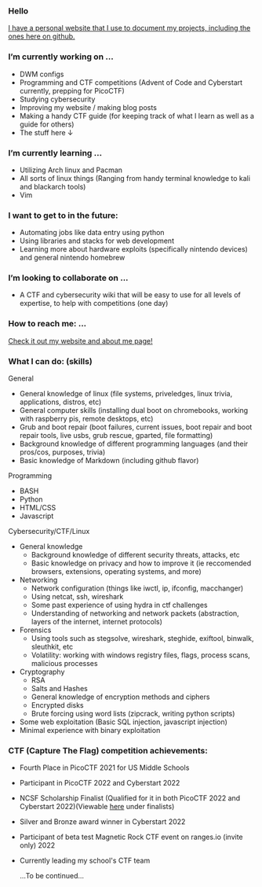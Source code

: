 ### Hello
[I have a personal website that I use to document my projects, including the ones here on github.](https://m-watermelon.github.io/WatermelonBlog/)


### I’m currently working on ...

   - DWM configs
   - Programming and CTF competitions (Advent of Code and Cyberstart currently, prepping for PicoCTF)
   - Studying cybersecurity
   - Improving my website / making blog posts
   - Making a handy CTF guide (for keeping track of what I learn as well as a guide for others)
   - The stuff here ↓

### I’m currently learning ...
   - Utilizing Arch linux and Pacman
   - All sorts of linux things (Ranging from handy terminal knowledge to kali and blackarch tools)
   - Vim 

    
### I want to get to in the future:
   - Automating jobs like data entry using python
   - Using libraries and stacks for web development
   - Learning more about hardware exploits (specifically nintendo devices) and general nintendo homebrew

### I’m looking to collaborate on ...
   - A CTF and cybersecurity wiki that will be easy to use for all levels of expertise, to help with competitions (one day)

### How to reach me: ...
  [Check it out my website and about me page! ](https://m-watermelon.github.io/WatermelonBlog/)
    
### What I can do: (skills)

General
   - General knowledge of linux (file systems, priveledges, linux trivia, applications, distros, etc)
   - General computer skills (installing dual boot on chromebooks, working with raspberry pis, remote desktops, etc)
   - Grub and boot repair (boot failures, current issues, boot repair and boot repair tools, live usbs, grub rescue, gparted, file formatting)
   - Background knowledge of different programming languages (and their pros/cos, purposes, trivia) 
   - Basic knowledge of Markdown (including github flavor)
    
Programming
   - BASH 
   - Python
   - HTML/CSS
   - Javascript
    
 Cybersecurity/CTF/Linux
   - General knowledge
      - Background knowledge of different security threats, attacks, etc 
      - Basic knowledge on privacy and how to improve it (ie reccomended browsers, extensions, operating systems, and more)
   - Networking 
      - Network configuration (things like iwctl, ip, ifconfig, macchanger)
      - Using netcat, ssh, wireshark
      - Some past experience of using hydra in ctf challenges
      - Understanding of networking and network packets (abstraction, layers of the internet, internet protocols)
   - Forensics
       - Using tools such as stegsolve, wireshark, steghide, exiftool, binwalk, sleuthkit, etc
       - Volatility: working with windows registry files, flags, process scans, malicious processes
   - Cryptography
       - RSA
       - Salts and Hashes
       - General knowledge of encryption methods and ciphers 
       - Encrypted disks
       - Brute forcing using word lists (zipcrack, writing python scripts)
   - Some web exploitation (Basic SQL injection, javascript injection)
   - Minimal experience with binary exploitation
 
 ### CTF (Capture The Flag) competition achievements:
 - Fourth Place in PicoCTF 2021 for US Middle Schools
 - Participant in PicoCTF 2022 and Cyberstart 2022
 - NCSF Scholarship Finalist (Qualified for it in both PicoCTF 2022 and Cyberstart 2022)(Viewable [here](https://www.nationalcyberscholarship.org/winners-2022) under finalists)
 - Silver and Bronze award winner in Cyberstart 2022
 - Participant of beta test Magnetic Rock CTF event on ranges.io (invite only) 2022
 - Currently leading my school's CTF team
 
   ...To be continued...
